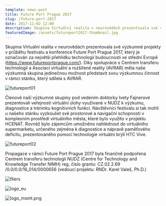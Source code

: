 ```yaml
---
template: news-post
title: Future Port Prague 2017
slug: /future-port-2017
date: 2017-11-02 12:00
description: Skupina Virtuální realita v neurovědách prezentovala své výzkumné projekty v průběhu festivalu a konference Future Port Prague 2017
featuredImage: /assets/futureport2017-thumbnail.jpg
---
```


Skupina Virtuální realita v neurovědách prezentovala své výzkumné projekty v průběhu festivalu a konference Future Port Prague 2017, který je označován za největší přehlídku technologií budoucnosti ve střední Evropě (https://www.futureportprague.com/). Díky spolupráce s Centrem transferu technologií a Asociací virtuální a rozšířené reality (AVRAR) měla naše výzkumná skupina jedinečnou možnost představit svou výzkumnou činnost v rámci stánku, který sdílela s AVRAR.

![futureport01](/futureport01.jpg "futureport01")

Členové naší výzkumné skupiny pod vedením doktorky Ivety Fajnerové prezentovali veřejnosti virtuální úlohy využívané v NUDZ k výzkumu, diagnostice a tréninku kognitivních funkcí. Návštěvníci festivalu si tak mohli u našeho stánku vyzkoušet své prostorové a navigační schopnosti v komplexním prostředí virtuálního města, které bylo využito v projektu HCENAT. Rovněž bylo zájemcům umožněno nahlédnout do virtuálního supermarketu, určeného zejména k diagnostice a nápravě paměťového deficitu, prezentovaného pomocí technologie virtuální brýlí HTC Vive.

![futureport02](/futureport02.jpg "futureport02")

Propagace v rámci Future Port Prague 2017 byla finančně podpořena Centrem transferu technologií NUDZ (Centre for Technology and Knowledge Transfer NIMH) reg. číslo grantu: CZ.02.2.69 /0.0/0.0/16_014/0000656 (vedoucí projektu: RNDr. Karel Valeš, Ph.D.) 

![fliers](/fliers.jpg "fliers")

![logo_eu](/logo-eu.png "logo_eu")

![logo_msmt.png](/logo-msmt.png "logo_msmt")

